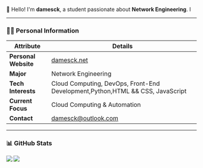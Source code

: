 👋 Hello! I'm **damesck**, a student passionate about **Network Engineering**. I

---

### 🧑‍💻 **Personal Information**

| **Attribute**        | **Details**                                                  |
| -------------------- | ------------------------------------------------------------ |
| **Personal Website** | [damesck.net](https://damesck.net)                           |
| **Major**            | Network Engineering                                          |
| **Tech Interests**   | Cloud Computing, DevOps, Front-End Development,Python,HTML && CSS, JavaScript |
| **Current Focus**    | Cloud Computing & Automation                                 |
| **Contact**          | damesck@outlook.com                                          |

---

### 📊 **GitHub Stats**

<div align="left">
  <img src="https://github-readme-stats.vercel.app/api?username=damesck233&locale=en&line_height=33&show_icons=true&hide=&theme=radical&rank_icon=default" />
  <img   align="left" src="https://github-readme-stats.vercel.app/api/top-langs/?username=damesck233&locale=en&line_height=33&theme=dracula&langs_count=5&layout=compact"/>
</div>

